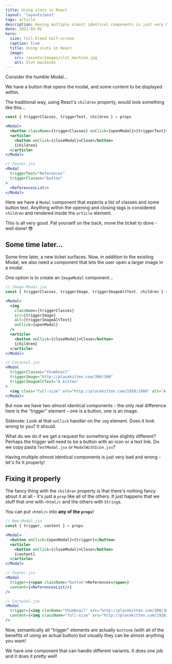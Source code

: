 ```yaml
---
title: Using slots in React
layout: 'layouts/post'
tags: article
description: Having multiple almost identical components is just very bad and wrong - let's fix it properly!
date: 2021-02-02
hero:
  size: full-bleed half-screen
  caption: true
  title: Using slots in React
  image:
    src: /assets/images/slot_machine.jpg
    alt: Slot machines
---
```


Consider the humble Modal…

We have a button that opens the modal, and some content to be displayed within. 

The traditional way, using React's `children` property, would look something like this…

``` jsx
const { triggerClasses, triggerText, children } = props

<Modal>
  <button className={triggerClasses} onClick={openModal}>{triggerText}</button>
  <article>
    <button onClick={closeModal}>Close</button>
    {children}
  </article>
</Modal>

// Footer.jsx
<Modal
  triggerText="References"
  triggerClasses="button"
>
  <ReferencesList/>
</Modal>
```

Here we have a `Modal` component that expects a list of classes and some button text. Anything within the opening and closing tags is considered `children` and rendered inside the `article` element.

This is all very good. Pat yourself on the back, move the ticket to done - well done! 😎

## Some time later…

Some time later, a new ticket surfaces. Now, _in addition_ to the existing Modal, we also need a component that lets the user open a larger image in a modal.

One option is to create an `ImageModal` component…

``` jsx
// Image-Modal.jsx
const { triggerClasses, triggerImage, triggerImageAltText, children } = props

<Modal>
  <img 
    className={triggerClasses}
    src={triggerImage}
    alt={triggerImageAltText}
    onClick={openModal}
  />
  <article>
    <button onClick={closeModal}>Close</button>
    {children}
  </article>
</Modal>

// Carousel.jsx
<Modal
  triggerClasses="thumbnail"
  triggerImage="http://placekitten.com/300/300"
  triggerImageAltText="A kitten"
>
  <img class="full-size" src="http://placekitten.com/1920/1080" alt="A kitten" />
</Modal>
```

But now we have two _almost_ identical components - the only real difference here is the "trigger" element - one is a button, one is an image.

Sidenote: Look at that `onClick` handler on the `img` element. Does it look wrong to you? It should.

What do we do if we get a request for something else slightly different? Perhaps the trigger will need to be a button with an icon or a text link. Do we copy pasta `TextModal.jsx` or `ModalWithIcon.jsx`?

Having multiple _almost_ identical components is just very bad and wrong - let's fix it properly!

## Fixing it properly

The fancy thing with the `children` property is that there's nothing fancy about it at all - it's just a `prop` like all of the others. It just happens that we stuff that one with `<html/>` and the others with `String`s.

You can put `<html/>` into **any of the `props`**!

``` jsx
// New-Modal.jsx
const { trigger, content } = props

<Modal>
  <button onClick={openModal}>{trigger}</button>
  <article>
    <button onClick={closeModal}>Close</button>
    {content}
  </article>
</Modal>

// Footer.jsx
<Modal
  trigger={<span className="button">References</span>}
  content={<ReferencesList/>}
/>

// Carousel.jsx
<Modal
  trigger={<img clasName="thumbnail" src="http://placekitten.com/300/300" alt="A kitten" />}
  content={<img className="full-size" src="http://placekitten.com/1920/1080" alt="A kitten" />}
/>
```

Now, semantically all "trigger" elements are actually `button`s (with all of the benefits of using an actual button) but visually they can be almost anything you want!

We have one component that can handle different variants. It does one job and it does it pretty well!
